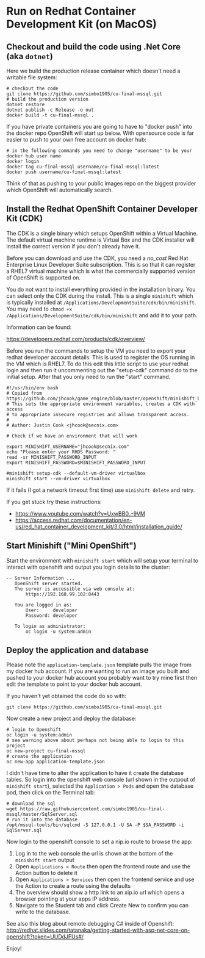
# Run on Redhat Container Development Kit (on MacOS)

## Checkout and build the code using .Net Core (aka `dotnet`)

Here we build the production release container which doesn't need a writable file system:

```
# checkout the code
git clone https://github.com/simbo1905/cu-final-mssql.git
# build the production version
dotnet restore
dotnet publish -c Release -o out
docker build -t cu-final-mssql .
```

If you have private containers you are going to have to "docker push" into the
docker repo OpenShift will start up below. With opensource code is far easier to
push to your own free account on docker hub:

```
# in the following commands you need to change "username" to be your docker hub user name
docker login
docker tag cu-final-mssql username/cu-final-mssql:latest
docker push username/cu-final-mssql:latest
```

Think of that as pushing to your public images repo on the biggest provider which
OpenShift will automatically search.

## Install the Redhat OpenShift Container Developer Kit (CDK)

The CDK is a single binary which setups OpenShift within a Virtual Machine.
The default virtual machine runtime is Virtual Box and the CDK installer will
install the correct version if you don't already have it.  

Before you can download and use the CDK, you need a _no_cost_ Red Hat Enterprise
Linux Developer Suite subscription. This is so that it can register a RHEL7 virtual machine
which is what the commercially supported version of OpenShift is supported on.

You do not want to install everything provided in the installation binary. You can select
only the CDK during the install. This is a single `minishift` which is typically installed at
`/Applications/DevelopmentSuite/cdk/bin/minishift`. You may need to `chmod +x /Applications/DevelopmentSuite/cdk/bin/minishift`
and add it to your path.

Information can be found:

https://developers.redhat.com/products/cdk/overview/

Before you run the commands to setup the VM you need to export your redhat developer
account details. This is used to register the OS running in the VM which is RHEL7.
To do this edit this little script to use your redhat login and then run it uncommenting out the "setup-cdk" command do to the initial setup. After that you only need to run the "start" command. 

```
#!/usr/bin/env bash
# Copied from https://github.com/jhcook/game_engine/blob/master/openshift/minishift_boot.sh
# This sets the appropriate environment variables, creates a CDK with access
# to appropriate insecure registries and allows transparent access.
#
# Author: Justin Cook <jhcook@secnix.com>

# Check if we have an environment that will work

export MINISHIFT_USERNAME="jhcook@secnix.com"
echo "Please enter your RHDS Password: "
read -sr MINISHIFT_PASSWORD_INPUT
export MINISHIFT_PASSWORD=$MINISHIFT_PASSWORD_INPUT

#minishift setup-cdk --default-vm-driver virtualbox
minishift start --vm-driver virtualbox
```

If it fails (I got a network timeout first time) use `minishift delete` and retry.

If you get stuck try these instructions:

- https://www.youtube.com/watch?v=UxwBB0_-9VM
- https://access.redhat.com/documentation/en-us/red_hat_container_development_kit/3.0/html/installation_guide/

## Start Minishift ("Mini OpenShift")

Start the environment with `minishift start` which will setup your terminal to interact with openshift and
output you login details to the cluster:

```
-- Server Information ...
   OpenShift server started.
   The server is accessible via web console at:
       https://192.168.99.102:8443

   You are logged in as:
       User:     developer
       Password: developer

   To login as administrator:
       oc login -u system:admin
```

## Deploy the application and database

Please note the `application-template.json` template pulls the image from my docker hub
account. If you are wanting to run an image you built and pushed to your docker hub
account you probably want to try mine first then edit the template to point to
your docker hub account. 

If you haven't yet obtained the code do so with:

```
git clone https://github.com/simbo1905/cu-final-mssql.git
```

Now create a new project and deploy the database:

```
# login to Openshift
oc login -u system:admin
# see warning above about perhaps not being able to login to this project
oc new-project cu-final-mssql
# create the application
oc new-app application-template.json
```

I didn't have time to alter the application to have it create the database tables.
So login into the openshift web console (url shown in the outpout of `minishift start`),
selected the `Application > Pods` and open the database pod, then click on the Terminal tab:

```
# download the sql
wget https://raw.githubusercontent.com/simbo1905/cu-final-mssql/master/SqlServer.sql
# run it into the database
/opt/mssql-tools/bin/sqlcmd -S 127.0.0.1 -U SA -P $SA_PASSWORD -i SqlServer.sql
```

Now login to the openshift console to set a nip.io route to browse the app:

1. Log in to the web console the url is shown at the bottom of the `minishift start` output
1. Open `Applications > Route` then open the frontend route and use the Action button to delete it
1. Open `Applications > Services` then open the frontend service and use the Action to create a route using the defaults
1. The overview should show a http link to an xip.io url which opens a browser pointing at your apps IP address.
1. Navigate to the Student tab and click Create New to confirm you can write to the database.

See also this blog about remote debugging C# inside of Openshift: http://redhat.slides.com/tatanaka/getting-started-with-asp-net-core-on-openshift?token=UUDdJFUs#/

Enjoy!
